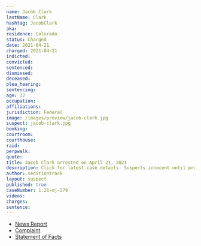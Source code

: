 ```yaml
---
name: Jacob Clark
lastName: Clark
hashtag: JacobClark
aka:
residence: Colorado
status: Charged
date: 2021-04-21
charged: 2021-04-21
indicted:
convicted:
sentenced:
dismissed:
deceased:
plea_hearing:
sentencing:
age: 32
occupation:
affiliations:
jurisdiction: Federal
image: /images/preview/jacob-clark.jpg
suspect: jacob-clark.jpg
booking:
courtroom:
courthouse:
raid:
perpwalk:
quote:
title: Jacob Clark arrested on April 21, 2021
description: Click for latest case details. Suspects innocent until proven guilty.
author: seditiontrack
layout: suspect
published: true
caseNumber: 1:21-mj-279
videos:
charges:
sentence:
---
```

- [News Report](https://denver.cbslocal.com/2021/04/23/jacob-clark-colorado-us-capitol-riot-arrest-federal-charges/)
- [Complaint](https://www.justice.gov/usao-dc/case-multi-defendant/file/1391106/download)
- [Statement of Facts](https://www.justice.gov/usao-dc/case-multi-defendant/file/1391111/download)
